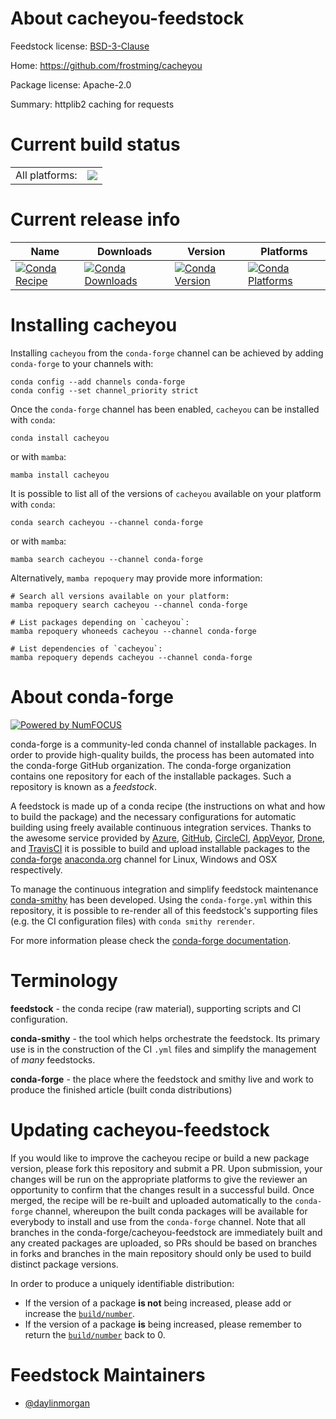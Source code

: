 About cacheyou-feedstock
========================

Feedstock license: [BSD-3-Clause](https://github.com/conda-forge/cacheyou-feedstock/blob/main/LICENSE.txt)

Home: https://github.com/frostming/cacheyou

Package license: Apache-2.0

Summary: httplib2 caching for requests

Current build status
====================


<table><tr><td>All platforms:</td>
    <td>
      <a href="https://dev.azure.com/conda-forge/feedstock-builds/_build/latest?definitionId=19522&branchName=main">
        <img src="https://dev.azure.com/conda-forge/feedstock-builds/_apis/build/status/cacheyou-feedstock?branchName=main">
      </a>
    </td>
  </tr>
</table>

Current release info
====================

| Name | Downloads | Version | Platforms |
| --- | --- | --- | --- |
| [![Conda Recipe](https://img.shields.io/badge/recipe-cacheyou-green.svg)](https://anaconda.org/conda-forge/cacheyou) | [![Conda Downloads](https://img.shields.io/conda/dn/conda-forge/cacheyou.svg)](https://anaconda.org/conda-forge/cacheyou) | [![Conda Version](https://img.shields.io/conda/vn/conda-forge/cacheyou.svg)](https://anaconda.org/conda-forge/cacheyou) | [![Conda Platforms](https://img.shields.io/conda/pn/conda-forge/cacheyou.svg)](https://anaconda.org/conda-forge/cacheyou) |

Installing cacheyou
===================

Installing `cacheyou` from the `conda-forge` channel can be achieved by adding `conda-forge` to your channels with:

```
conda config --add channels conda-forge
conda config --set channel_priority strict
```

Once the `conda-forge` channel has been enabled, `cacheyou` can be installed with `conda`:

```
conda install cacheyou
```

or with `mamba`:

```
mamba install cacheyou
```

It is possible to list all of the versions of `cacheyou` available on your platform with `conda`:

```
conda search cacheyou --channel conda-forge
```

or with `mamba`:

```
mamba search cacheyou --channel conda-forge
```

Alternatively, `mamba repoquery` may provide more information:

```
# Search all versions available on your platform:
mamba repoquery search cacheyou --channel conda-forge

# List packages depending on `cacheyou`:
mamba repoquery whoneeds cacheyou --channel conda-forge

# List dependencies of `cacheyou`:
mamba repoquery depends cacheyou --channel conda-forge
```


About conda-forge
=================

[![Powered by
NumFOCUS](https://img.shields.io/badge/powered%20by-NumFOCUS-orange.svg?style=flat&colorA=E1523D&colorB=007D8A)](https://numfocus.org)

conda-forge is a community-led conda channel of installable packages.
In order to provide high-quality builds, the process has been automated into the
conda-forge GitHub organization. The conda-forge organization contains one repository
for each of the installable packages. Such a repository is known as a *feedstock*.

A feedstock is made up of a conda recipe (the instructions on what and how to build
the package) and the necessary configurations for automatic building using freely
available continuous integration services. Thanks to the awesome service provided by
[Azure](https://azure.microsoft.com/en-us/services/devops/), [GitHub](https://github.com/),
[CircleCI](https://circleci.com/), [AppVeyor](https://www.appveyor.com/),
[Drone](https://cloud.drone.io/welcome), and [TravisCI](https://travis-ci.com/)
it is possible to build and upload installable packages to the
[conda-forge](https://anaconda.org/conda-forge) [anaconda.org](https://anaconda.org/)
channel for Linux, Windows and OSX respectively.

To manage the continuous integration and simplify feedstock maintenance
[conda-smithy](https://github.com/conda-forge/conda-smithy) has been developed.
Using the ``conda-forge.yml`` within this repository, it is possible to re-render all of
this feedstock's supporting files (e.g. the CI configuration files) with ``conda smithy rerender``.

For more information please check the [conda-forge documentation](https://conda-forge.org/docs/).

Terminology
===========

**feedstock** - the conda recipe (raw material), supporting scripts and CI configuration.

**conda-smithy** - the tool which helps orchestrate the feedstock.
                   Its primary use is in the construction of the CI ``.yml`` files
                   and simplify the management of *many* feedstocks.

**conda-forge** - the place where the feedstock and smithy live and work to
                  produce the finished article (built conda distributions)


Updating cacheyou-feedstock
===========================

If you would like to improve the cacheyou recipe or build a new
package version, please fork this repository and submit a PR. Upon submission,
your changes will be run on the appropriate platforms to give the reviewer an
opportunity to confirm that the changes result in a successful build. Once
merged, the recipe will be re-built and uploaded automatically to the
`conda-forge` channel, whereupon the built conda packages will be available for
everybody to install and use from the `conda-forge` channel.
Note that all branches in the conda-forge/cacheyou-feedstock are
immediately built and any created packages are uploaded, so PRs should be based
on branches in forks and branches in the main repository should only be used to
build distinct package versions.

In order to produce a uniquely identifiable distribution:
 * If the version of a package **is not** being increased, please add or increase
   the [``build/number``](https://docs.conda.io/projects/conda-build/en/latest/resources/define-metadata.html#build-number-and-string).
 * If the version of a package **is** being increased, please remember to return
   the [``build/number``](https://docs.conda.io/projects/conda-build/en/latest/resources/define-metadata.html#build-number-and-string)
   back to 0.

Feedstock Maintainers
=====================

* [@daylinmorgan](https://github.com/daylinmorgan/)


